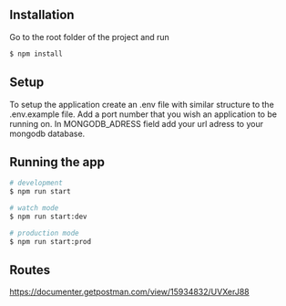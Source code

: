 

## Installation

Go to the root folder of the project and run

```bash
$ npm install
```

## Setup

To setup the application create an .env file with similar structure to the .env.example file.
Add a port number that you wish an application to be running on.
In MONGODB_ADRESS field add your url adress to your mongodb database.

## Running the app

```bash
# development
$ npm run start

# watch mode
$ npm run start:dev

# production mode
$ npm run start:prod
```

## Routes
https://documenter.getpostman.com/view/15934832/UVXerJ88
